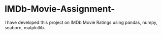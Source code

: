 # IMDb-Movie-Assignment-
I have developed this project on IMDb Movie Ratings using pandas, numpy, seaborn, matplotlib.

